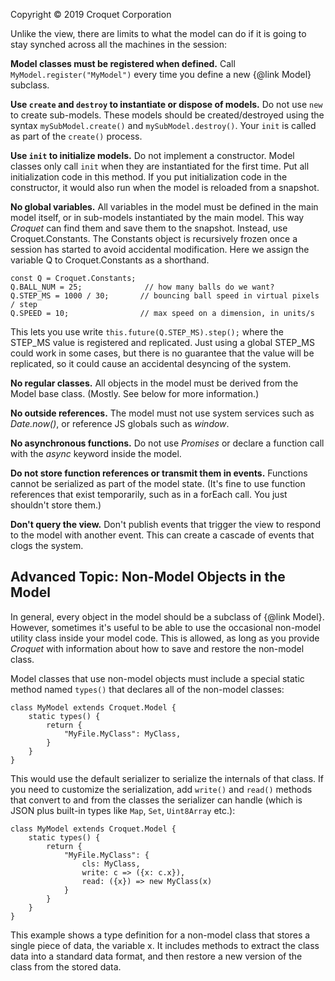 Copyright © 2019 Croquet Corporation

Unlike the view, there are limits to what the model can do if it is going to stay synched across all the machines in the session:

**Model classes must be registered when defined.** Call `MyModel.register("MyModel")` every time you define a new {@link Model} subclass.

**Use `create` and `destroy` to instantiate or dispose of models.** Do not use `new` to create sub-models. These models should be created/destroyed using the syntax `mySubModel.create()` and `mySubModel.destroy()`. Your `init` is called as part of the `create()` process.

**Use `init` to initialize models.** Do not implement a constructor. Model classes only call `init` when they are instantiated for the first time. Put all initialization code in this method. If you put initialization code in the constructor, it would also run when the model is reloaded from a snapshot.

**No global variables.** All variables in the model must be defined in the main model itself, or in sub-models instantiated by the main model. This way _Croquet_ can find them and save them to the snapshot. Instead, use Croquet.Constants. The Constants object is recursively frozen once a session has started to avoid accidental modification. Here we assign the variable Q to Croquet.Constants as a shorthand.

```
const Q = Croquet.Constants;
Q.BALL_NUM = 25;              // how many balls do we want?
Q.STEP_MS = 1000 / 30;       // bouncing ball speed in virtual pixels / step
Q.SPEED = 10;                // max speed on a dimension, in units/s
```

This lets you use write ```this.future(Q.STEP_MS).step();``` where the STEP_MS value is registered and replicated. Just using a global STEP_MS could work in some cases, but there is no guarantee that the value will be replicated, so it could cause an accidental desyncing of the system.

**No regular classes.** All objects in the model must be derived from the Model base class. (Mostly. See below for more information.)

**No outside references.** The model must not use system services such as _Date.now()_, or reference JS globals such as _window_.

**No asynchronous functions.** Do not use _Promises_ or declare a function call with the _async_ keyword inside the model.

**Do not store function references or transmit them in events.** Functions cannot be serialized as part of the model state. (It's fine to use function references that exist temporarily, such as in a forEach call. You just shouldn't store them.)

**Don't query the view.** Don't publish events that trigger the view to respond to the model with another event. This can create a cascade of events that clogs the system.



## Advanced Topic: Non-Model Objects in the Model

In general, every object in the model should be a subclass of {@link Model}. However, sometimes it's useful to be able to use the occasional non-model utility class inside your model code. This is allowed, as long as you provide _Croquet_ with information about how to save and restore the non-model class.

Model classes that use non-model objects must include a special static method named `types()` that declares all of the non-model classes:

```
class MyModel extends Croquet.Model {
    static types() {
        return {
            "MyFile.MyClass": MyClass,
        }
    }
}
```

This would use the default serializer to serialize the internals of that class. If you need to customize the serialization, add `write()` and `read()` methods that convert to and from the classes the serializer can handle (which is JSON plus built-in types like `Map`, `Set`, `Uint8Array` etc.):

```
class MyModel extends Croquet.Model {
    static types() {
        return {
            "MyFile.MyClass": {
                cls: MyClass,
                write: c => ({x: c.x}),
                read: ({x}) => new MyClass(x)
            }
        }
    }
}
```

This example shows a type definition for a non-model class that stores a single piece of data, the variable x. It includes methods to extract the class data into a standard data format, and then restore a new version of the class from the stored data.

